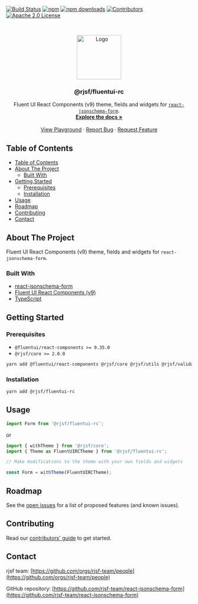 [![Build Status][build-shield]][build-url]
[![npm][npm-shield]][npm-url]
[![npm downloads][npm-dl-shield]][npm-dl-url]
[![Contributors][contributors-shield]][contributors-url]
[![Apache 2.0 License][license-shield]][license-url]

<br />
<p align="center">
  <a href="https://github.com/rjsf-team/react-jsonschema-form">
    <img src="https://github.com/rjsf-team/react-jsonschema-form/blob/main/packages/fluentui-rc/logo.png?raw=true" alt="Logo" width="120" height="120">
  </a>

  <h3 align="center">@rjsf/fluentui-rc</h3>

  <p align="center">
    Fluent UI React Components (v9) theme, fields and widgets for <a href="https://github.com/rjsf-team/react-jsonschema-form/"><code>react-jsonschema-form</code></a>.
    <br />
    <a href="https://rjsf-team.github.io/react-jsonschema-form/docs/"><strong>Explore the docs »</strong></a>
    <br />
    <br />
    <a href="https://rjsf-team.github.io/react-jsonschema-form/">View Playground</a>
    ·
    <a href="https://github.com/rjsf-team/react-jsonschema-form/issues">Report Bug</a>
    ·
    <a href="https://github.com/rjsf-team/react-jsonschema-form/issues">Request Feature</a>
  </p>
</p>

<!-- TABLE OF CONTENTS -->

## Table of Contents

- [Table of Contents](#table-of-contents)
- [About The Project](#about-the-project)
  - [Built With](#built-with)
- [Getting Started](#getting-started)
  - [Prerequisites](#prerequisites)
  - [Installation](#installation)
- [Usage](#usage)
- [Roadmap](#roadmap)
- [Contributing](#contributing)
- [Contact](#contact)

<!-- ABOUT THE PROJECT -->

## About The Project

Fluent UI React Components (v9) theme, fields and widgets for `react-jsonschema-form`.

### Built With

- [react-jsonschema-form](https://github.com/rjsf-team/react-jsonschema-form/)
- [Fluent UI React Components (v9)](https://react.fluentui.dev/)
- [TypeScript](https://www.typescriptlang.org/)

<!-- GETTING STARTED -->

## Getting Started

### Prerequisites

- `@fluentui/react-components >= 9.35.0`
- `@rjsf/core >= 2.0.0`

```bash
yarn add @fluentui/react-components @rjsf/core @rjsf/utils @rjsf/validator-ajv6
```

### Installation

```bash
yarn add @rjsf/fluentui-rc
```

<!-- USAGE EXAMPLES -->

## Usage

```js
import Form from '@rjsf/fluentui-rc';
```

or

```js
import { withTheme } from '@rjsf/core';
import { Theme as FluentUIRCTheme } from '@rjsf/fluentui-rc';

// Make modifications to the theme with your own fields and widgets

const Form = withTheme(FluentUIRCTheme);
```

<!-- ROADMAP -->

## Roadmap

See the [open issues](https://github.com/rjsf-team/react-jsonschema-form/issues) for a list of proposed features (and known issues).

<!-- CONTRIBUTING -->

## Contributing

Read our [contributors' guide](https://rjsf-team.github.io/react-jsonschema-form/docs/contributing/) to get started.

<!-- CONTACT -->

## Contact

rjsf team: [https://github.com/orgs/rjsf-team/people](https://github.com/orgs/rjsf-team/people)

GitHub repository: [https://github.com/rjsf-team/react-jsonschema-form](https://github.com/rjsf-team/react-jsonschema-form)

<!-- MARKDOWN LINKS & IMAGES -->
<!-- https://www.markdownguide.org/basic-syntax/#reference-style-links -->

[build-shield]: https://github.com/rjsf-team/react-jsonschema-form/workflows/CI/badge.svg
[build-url]: https://github.com/rjsf-team/react-jsonschema-form/actions
[contributors-shield]: https://img.shields.io/github/contributors/rjsf-team/react-jsonschema-form.svg
[contributors-url]: https://github.com/rjsf-team/react-jsonschema-form/graphs/contributors
[license-shield]: https://img.shields.io/badge/license-Apache%202.0-blue.svg?style=flat-square
[license-url]: https://choosealicense.com/licenses/apache-2.0/
[npm-shield]: https://img.shields.io/npm/v/@rjsf/fluentui-rc/latest.svg?style=flat-square
[npm-url]: https://www.npmjs.com/package/@rjsf/fluentui-rc
[npm-dl-shield]: https://img.shields.io/npm/dm/@rjsf/fluentui-rc.svg?style=flat-square
[npm-dl-url]: https://www.npmjs.com/package/@rjsf/fluentui-rc
[product-screenshot]: https://github.com/rjsf-team/react-jsonschema-form/blob/main/packages/fluentui-rc/screenshot.png?raw=true
